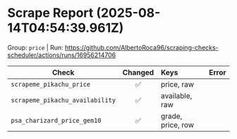 # Scrape Report (2025-08-14T04:54:39.961Z)

Group: `price`  |  Run: https://github.com/AlbertoRoca96/scraping-checks-scheduler/actions/runs/16956214706

| Check | Changed | Keys | Error |
|---|:---:|:--|:--|
| `scrapeme_pikachu_price` | ✅ | price, raw |  |
| `scrapeme_pikachu_availability` | ✅ | available, raw |  |
| `psa_charizard_price_gem10` | ✅ | grade, price, row |  |
